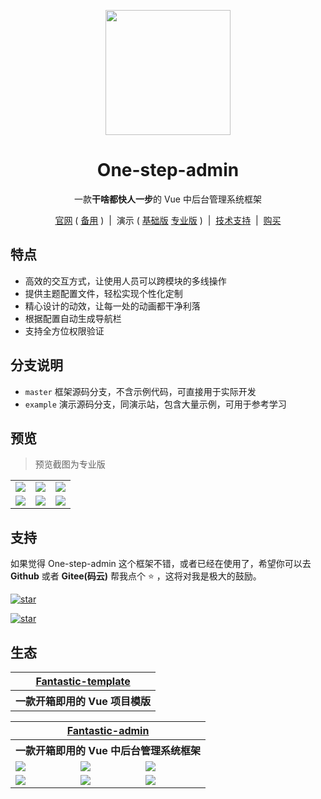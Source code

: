 <p align="center">
    <img src="https://hooray.gitee.io/one-step-admin/logo.png" width="200" height="200" />
</p>

<h1 align="center">One-step-admin</h1>

<p align="center">一款<b>干啥都快人一步</b>的 Vue 中后台管理系统框架</p>

<p align="center">
    <a href="https://hooray.gitee.io/one-step-admin" target="_blank">官网</a>
    ( <a href="https://hooray.github.io/one-step-admin" target="_blank">备用</a> )
    <span>&nbsp;|&nbsp;</span>
    演示
    ( <a href="https://hooray.gitee.io/one-step-admin/basic" target="_blank">基础版</a>
    <a href="https://hooray.gitee.io/one-step-admin/pro" target="_blank">专业版</a> )
    <span>&nbsp;|&nbsp;</span>
    <a href="https://hooray.gitee.io/one-step-admin/support.html" target="_blank">技术支持</a>
    <span>&nbsp;|&nbsp;</span>
    <a href="https://hooray.gitee.io/one-step-admin/buy.html" target="_blank">购买</a>
<p>

## 特点

- 高效的交互方式，让使用人员可以跨模块的多线操作
- 提供主题配置文件，轻松实现个性化定制
- 精心设计的动效，让每一处的动画都干净利落
- 根据配置自动生成导航栏
- 支持全方位权限验证

## 分支说明

- `master` 框架源码分支，不含示例代码，可直接用于实际开发
- `example` 演示源码分支，同演示站，包含大量示例，可用于参考学习

## 预览

> 预览截图为专业版

<table>
    <tr>
        <td><img src="https://hooray.gitee.io/one-step-admin/preview1.png" /></td>
        <td><img src="https://hooray.gitee.io/one-step-admin/preview2.png" /></td>
        <td><img src="https://hooray.gitee.io/one-step-admin/preview3.png" /></td>
    </tr>
    <tr>
        <td><img src="https://hooray.gitee.io/one-step-admin/preview4.png" /></td>
        <td><img src="https://hooray.gitee.io/one-step-admin/preview5.png" /></td>
        <td><img src="https://hooray.gitee.io/one-step-admin/preview6.png" /></td>
    </tr>
</table>

## 支持

如果觉得 One-step-admin 这个框架不错，或者已经在使用了，希望你可以去 **Github** 或者 **Gitee(码云)** 帮我点个 ⭐ ，这将对我是极大的鼓励。

[![star](https://img.shields.io/github/stars/hooray/one-step-admin?style=social)](https://github.com/hooray/one-step-admin/stargazers)

[![star](https://gitee.com/hooray/one-step-admin/badge/star.svg?theme=dark)](https://gitee.com/hooray/one-step-admin/stargazers)

## 生态

<table>
    <tr>
        <th colspan="3" align="center">
            <a href="https://hooray.gitee.io/fantastic-template" target="_blank">Fantastic-template</a>
        </th>
    </tr>
    <tr>
        <th colspan="3" align="center">
            一款开箱即用的 Vue 项目模版
        </th>
    </tr>
</table>

<table>
    <tr>
        <th colspan="3" align="center">
            <a href="https://hooray.gitee.io/fantastic-admin/" target="_blank">Fantastic-admin</a>
        </th>
    </tr>
    <tr>
        <th colspan="3" align="center">
            一款开箱即用的 Vue 中后台管理系统框架
        </th>
    </tr>
    <tr>
        <td><img src="https://hooray.gitee.io/fantastic-admin/preview1.png" /></td>
        <td><img src="https://hooray.gitee.io/fantastic-admin/preview2.png" /></td>
        <td><img src="https://hooray.gitee.io/fantastic-admin/preview3.png" /></td>
    </tr>
    <tr>
        <td><img src="https://hooray.gitee.io/fantastic-admin/preview4.png" /></td>
        <td><img src="https://hooray.gitee.io/fantastic-admin/preview5.png" /></td>
        <td><img src="https://hooray.gitee.io/fantastic-admin/preview6.png" /></td>
    </tr>
</table>
